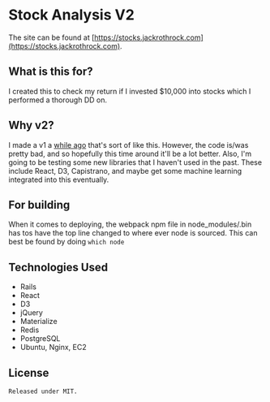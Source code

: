 # Stock Analysis V2

The site can be found at [https://stocks.jackrothrock.com](https://stocks.jackrothrock.com).

## What is this for?

I created this to check my return if I invested $10,000 into stocks which I performed a thorough DD on.

## Why v2?

I made a v1 a [while ago](https://github.com/jrothrock/stock-analysis-app) that's sort of like this. However, the code is/was pretty bad, and so hopefully this time around it'll be a lot better. Also, I'm going to be testing some new libraries that I haven't used in the past. These include React, D3, Capistrano, and maybe get some machine learning integrated into this eventually. 

## For building
When it comes to deploying, the webpack npm file in node_modules/.bin has tos have the top line changed to where ever node is sourced. This can best be found by doing `which node`

## Technologies Used
- Rails
- React
- D3
- jQuery
- Materialize
- Redis
- PostgreSQL
- Ubuntu, Nginx, EC2

## License 
    Released under MIT.